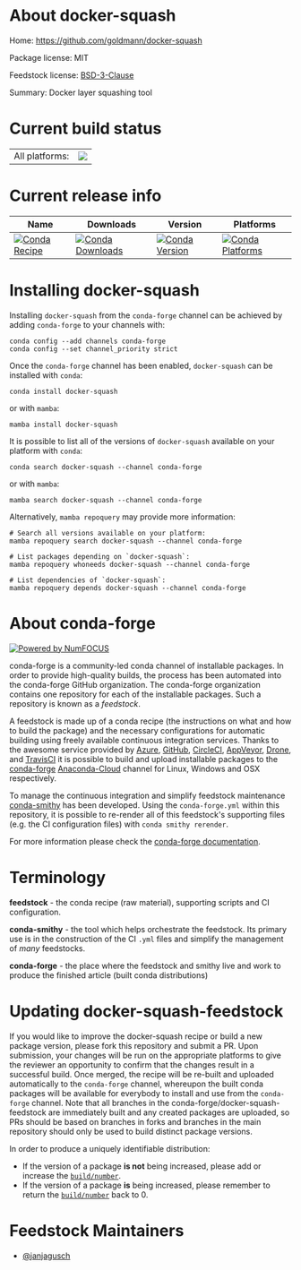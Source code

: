 About docker-squash
===================

Home: https://github.com/goldmann/docker-squash

Package license: MIT

Feedstock license: [BSD-3-Clause](https://github.com/conda-forge/docker-squash-feedstock/blob/main/LICENSE.txt)

Summary: Docker layer squashing tool

Current build status
====================


<table><tr><td>All platforms:</td>
    <td>
      <a href="https://dev.azure.com/conda-forge/feedstock-builds/_build/latest?definitionId=18268&branchName=main">
        <img src="https://dev.azure.com/conda-forge/feedstock-builds/_apis/build/status/docker-squash-feedstock?branchName=main">
      </a>
    </td>
  </tr>
</table>

Current release info
====================

| Name | Downloads | Version | Platforms |
| --- | --- | --- | --- |
| [![Conda Recipe](https://img.shields.io/badge/recipe-docker--squash-green.svg)](https://anaconda.org/conda-forge/docker-squash) | [![Conda Downloads](https://img.shields.io/conda/dn/conda-forge/docker-squash.svg)](https://anaconda.org/conda-forge/docker-squash) | [![Conda Version](https://img.shields.io/conda/vn/conda-forge/docker-squash.svg)](https://anaconda.org/conda-forge/docker-squash) | [![Conda Platforms](https://img.shields.io/conda/pn/conda-forge/docker-squash.svg)](https://anaconda.org/conda-forge/docker-squash) |

Installing docker-squash
========================

Installing `docker-squash` from the `conda-forge` channel can be achieved by adding `conda-forge` to your channels with:

```
conda config --add channels conda-forge
conda config --set channel_priority strict
```

Once the `conda-forge` channel has been enabled, `docker-squash` can be installed with `conda`:

```
conda install docker-squash
```

or with `mamba`:

```
mamba install docker-squash
```

It is possible to list all of the versions of `docker-squash` available on your platform with `conda`:

```
conda search docker-squash --channel conda-forge
```

or with `mamba`:

```
mamba search docker-squash --channel conda-forge
```

Alternatively, `mamba repoquery` may provide more information:

```
# Search all versions available on your platform:
mamba repoquery search docker-squash --channel conda-forge

# List packages depending on `docker-squash`:
mamba repoquery whoneeds docker-squash --channel conda-forge

# List dependencies of `docker-squash`:
mamba repoquery depends docker-squash --channel conda-forge
```


About conda-forge
=================

[![Powered by
NumFOCUS](https://img.shields.io/badge/powered%20by-NumFOCUS-orange.svg?style=flat&colorA=E1523D&colorB=007D8A)](https://numfocus.org)

conda-forge is a community-led conda channel of installable packages.
In order to provide high-quality builds, the process has been automated into the
conda-forge GitHub organization. The conda-forge organization contains one repository
for each of the installable packages. Such a repository is known as a *feedstock*.

A feedstock is made up of a conda recipe (the instructions on what and how to build
the package) and the necessary configurations for automatic building using freely
available continuous integration services. Thanks to the awesome service provided by
[Azure](https://azure.microsoft.com/en-us/services/devops/), [GitHub](https://github.com/),
[CircleCI](https://circleci.com/), [AppVeyor](https://www.appveyor.com/),
[Drone](https://cloud.drone.io/welcome), and [TravisCI](https://travis-ci.com/)
it is possible to build and upload installable packages to the
[conda-forge](https://anaconda.org/conda-forge) [Anaconda-Cloud](https://anaconda.org/)
channel for Linux, Windows and OSX respectively.

To manage the continuous integration and simplify feedstock maintenance
[conda-smithy](https://github.com/conda-forge/conda-smithy) has been developed.
Using the ``conda-forge.yml`` within this repository, it is possible to re-render all of
this feedstock's supporting files (e.g. the CI configuration files) with ``conda smithy rerender``.

For more information please check the [conda-forge documentation](https://conda-forge.org/docs/).

Terminology
===========

**feedstock** - the conda recipe (raw material), supporting scripts and CI configuration.

**conda-smithy** - the tool which helps orchestrate the feedstock.
                   Its primary use is in the construction of the CI ``.yml`` files
                   and simplify the management of *many* feedstocks.

**conda-forge** - the place where the feedstock and smithy live and work to
                  produce the finished article (built conda distributions)


Updating docker-squash-feedstock
================================

If you would like to improve the docker-squash recipe or build a new
package version, please fork this repository and submit a PR. Upon submission,
your changes will be run on the appropriate platforms to give the reviewer an
opportunity to confirm that the changes result in a successful build. Once
merged, the recipe will be re-built and uploaded automatically to the
`conda-forge` channel, whereupon the built conda packages will be available for
everybody to install and use from the `conda-forge` channel.
Note that all branches in the conda-forge/docker-squash-feedstock are
immediately built and any created packages are uploaded, so PRs should be based
on branches in forks and branches in the main repository should only be used to
build distinct package versions.

In order to produce a uniquely identifiable distribution:
 * If the version of a package **is not** being increased, please add or increase
   the [``build/number``](https://docs.conda.io/projects/conda-build/en/latest/resources/define-metadata.html#build-number-and-string).
 * If the version of a package **is** being increased, please remember to return
   the [``build/number``](https://docs.conda.io/projects/conda-build/en/latest/resources/define-metadata.html#build-number-and-string)
   back to 0.

Feedstock Maintainers
=====================

* [@janjagusch](https://github.com/janjagusch/)

